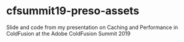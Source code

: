 # cfsummit19-preso-assets
Slide and code from my presentation on Caching and Performance in ColdFusion at the Adobe ColdFusion Summit 2019
